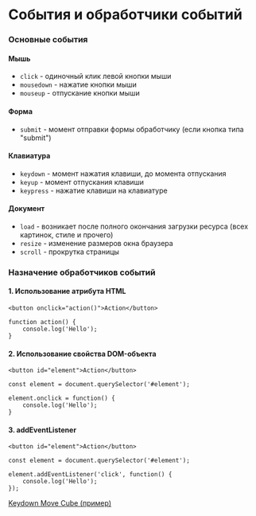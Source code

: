 # События и обработчики событий

<!-- xxxxxxxxxxxxxxxxxxxxxxxxxxxxxxxxxxxxxxxxxxxxxxxxxxxxxxx -->
### Основные события
<!-- xxxxxxxxxxxxxxxxxxxxxxxxxxxxxxxxxxxxxxxxxxxxxxxxxxxxxxx -->

<!------------------------------------------------------------->
#### Мышь
<!------------------------------------------------------------->
- `click` - одиночный клик левой кнопки мыши
- `mousedown` - нажатие кнопки мыши
- `mouseup` - отпускание кнопки мыши

<!------------------------------------------------------------->
#### Форма
<!------------------------------------------------------------->
- `submit` - момент отправки формы обработчику (если кнопка типа "submit")

<!------------------------------------------------------------->
#### Клавиатура
<!------------------------------------------------------------->
- `keydown` - момент нажатия клавиши, до момента отпускания
- `keyup` - момент отпускания клавиши
- `keypress` - нажатие клавиши на клавиатуре

<!------------------------------------------------------------->
#### Документ
<!------------------------------------------------------------->
- `load` - возникает после полного окончания загрузки ресурса (всех картинок, стиле и прочего)
- `resize` - изменение размеров окна браузера
- `scroll` - прокрутка страницы


<!-- xxxxxxxxxxxxxxxxxxxxxxxxxxxxxxxxxxxxxxxxxxxxxxxxxxxxxxx -->
### Назначение обработчиков событий
<!-- xxxxxxxxxxxxxxxxxxxxxxxxxxxxxxxxxxxxxxxxxxxxxxxxxxxxxxx -->

<!------------------------------------------------------------->
#### 1. Использование атрибута HTML
<!------------------------------------------------------------->
```html:no-line-numbers
<button onclick="action()">Action</button>
```

```js:no-line-numbers
function action() {
	console.log('Hello');
}
```

<!------------------------------------------------------------->
#### 2. Использование свойства DOM-объекта
<!------------------------------------------------------------->
```html:no-line-numbers
<button id="element">Action</button>
```

```js:no-line-numbers
const element = document.querySelector('#element');

element.onclick = function() {
	console.log('Hello');
}
```

<!------------------------------------------------------------->
#### 3. addEventListener
<!------------------------------------------------------------->
```html:no-line-numbers
<button id="element">Action</button>
```

```js:no-line-numbers
const element = document.querySelector('#element');

element.addEventListener('click', function() {
	console.log('Hello');
});
```

[Keydown Move Cube (пример)](https://codepen.io/Sergeenkov/pen/vzxgVg)
